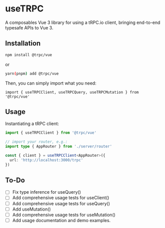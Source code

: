 # useTRPC

A composables Vue 3 library for using a tRPC.io client, bringing end-to-end typesafe APIs to Vue 3.

## Installation

```bash
npm install @trpc/vue
```

or

```bash
yarn(pnpm) add @trpc/vue
```

Then, you can simply import what you need:

```
import { useTRPCClient, useTRPCQuery, useTRPCMutation } from '@trpc/vue'
```

## Usage

Instantiating a tRPC client:

```ts
import { useTRPCClient } from '@trpc/vue'

// import your router, e.g.:
import type { AppRouter } from './server/router'

const { client } = useTRPCClient<AppRouter>({
  url: 'http://localhost:3000/trpc'
})
```

## To-Do

- [ ] Fix type inference for useQuery()
- [ ] Add comprehensive usage tests for useClient()
- [ ] Add comprehensive usage tests for useQuery()
- [ ] Add useMutation()
- [ ] Add comprehensive usage tests for useMutation()
- [ ] Add usage documentation and demo examples.
